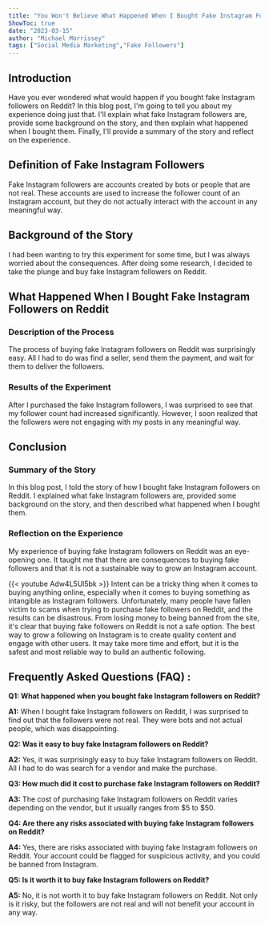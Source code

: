```yaml
---
title: "You Won't Believe What Happened When I Bought Fake Instagram Followers on Reddit!"
ShowToc: true 
date: "2023-03-15"
author: "Michael Morrissey" 
tags: ["Social Media Marketing","Fake Followers"]
---
```

## Introduction

Have you ever wondered what would happen if you bought fake Instagram followers on Reddit? In this blog post, I'm going to tell you about my experience doing just that. I'll explain what fake Instagram followers are, provide some background on the story, and then explain what happened when I bought them. Finally, I'll provide a summary of the story and reflect on the experience. 

## Definition of Fake Instagram Followers

Fake Instagram followers are accounts created by bots or people that are not real. These accounts are used to increase the follower count of an Instagram account, but they do not actually interact with the account in any meaningful way.

## Background of the Story

I had been wanting to try this experiment for some time, but I was always worried about the consequences. After doing some research, I decided to take the plunge and buy fake Instagram followers on Reddit.

## What Happened When I Bought Fake Instagram Followers on Reddit

### Description of the Process

The process of buying fake Instagram followers on Reddit was surprisingly easy. All I had to do was find a seller, send them the payment, and wait for them to deliver the followers.

### Results of the Experiment

After I purchased the fake Instagram followers, I was surprised to see that my follower count had increased significantly. However, I soon realized that the followers were not engaging with my posts in any meaningful way.

## Conclusion

### Summary of the Story

In this blog post, I told the story of how I bought fake Instagram followers on Reddit. I explained what fake Instagram followers are, provided some background on the story, and then described what happened when I bought them.

### Reflection on the Experience

My experience of buying fake Instagram followers on Reddit was an eye-opening one. It taught me that there are consequences to buying fake followers and that it is not a sustainable way to grow an Instagram account.

{{< youtube Adw4L5Ul5bk >}} 
Intent can be a tricky thing when it comes to buying anything online, especially when it comes to buying something as intangible as Instagram followers. Unfortunately, many people have fallen victim to scams when trying to purchase fake followers on Reddit, and the results can be disastrous. From losing money to being banned from the site, it's clear that buying fake followers on Reddit is not a safe option. The best way to grow a following on Instagram is to create quality content and engage with other users. It may take more time and effort, but it is the safest and most reliable way to build an authentic following.

## Frequently Asked Questions (FAQ) :
**Q1: What happened when you bought fake Instagram followers on Reddit?**

**A1:** When I bought fake Instagram followers on Reddit, I was surprised to find out that the followers were not real. They were bots and not actual people, which was disappointing.

**Q2: Was it easy to buy fake Instagram followers on Reddit?**

**A2:** Yes, it was surprisingly easy to buy fake Instagram followers on Reddit. All I had to do was search for a vendor and make the purchase.

**Q3: How much did it cost to purchase fake Instagram followers on Reddit?**

**A3:** The cost of purchasing fake Instagram followers on Reddit varies depending on the vendor, but it usually ranges from $5 to $50.

**Q4: Are there any risks associated with buying fake Instagram followers on Reddit?**

**A4:** Yes, there are risks associated with buying fake Instagram followers on Reddit. Your account could be flagged for suspicious activity, and you could be banned from Instagram.

**Q5: Is it worth it to buy fake Instagram followers on Reddit?**

**A5:** No, it is not worth it to buy fake Instagram followers on Reddit. Not only is it risky, but the followers are not real and will not benefit your account in any way.


